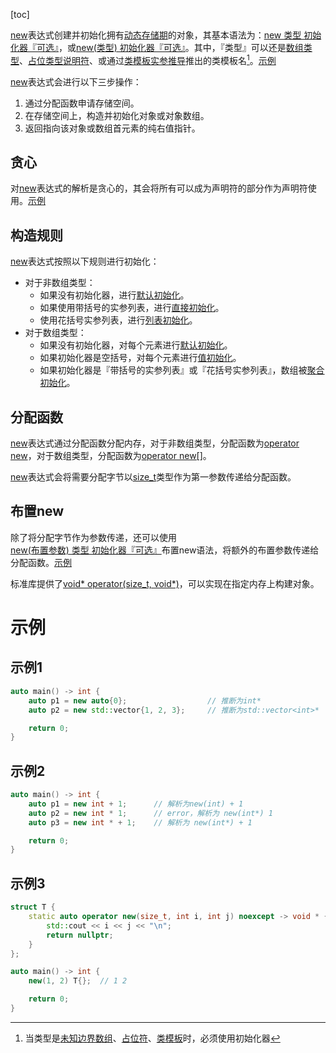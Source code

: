 [toc]

[new]()表达式创建并初始化拥有[动态存储期]()的对象，其基本语法为：[new 类型 初始化器『可选』]()，或[new(类型) 初始化器『可选』]()。其中，『类型』可以还是[数组类型]()、[占位类型说明符]()、或通过[类模板实参推导]()推出的类模板名[^1]。[示例](#示例1)

[new]()表达式会进行以下三步操作：

1. 通过分配函数申请存储空间。
2. 在存储空间上，构造并初始化对象或对象数组。
3. 返回指向该对象或数组首元素的纯右值指针。

## 贪心

对[new]()表达式的解析是贪心的，其会将所有可以成为声明符的部分作为声明符使用。[示例](#示例2)

## 构造规则

[new]()表达式按照以下规则进行初始化：

* 对于非数组类型：
  * 如果没有初始化器，进行[默认初始化]()。
  * 如果使用带括号的实参列表，进行[直接初始化]()。
  * 使用花括号实参列表，进行[列表初始化]()。
* 对于数组类型：
  * 如果没有初始化器，对每个元素进行[默认初始化]()。
  * 如果初始化器是空括号，对每个元素进行[值初始化]()。
  * 如果初始化器是『带括号的实参列表』或『花括号实参列表』，数组被[聚合初始化]()。

## 分配函数

[new]()表达式通过分配函数分配内存，对于非数组类型，分配函数为[operator new]()，对于数组类型，分配函数为[operator new[]]()。

[new]()表达式会将需要分配字节以[size_t]()类型作为第一参数传递给分配函数。

## 布置new

除了将分配字节作为参数传递，还可以使用[new(布置参数) 类型 初始化器『可选』]()布置new语法，将额外的布置参数传递给分配函数。[示例](#示例3)

标准库提供了[void* operator(size_t, void*)]()，可以实现在指定内存上构建对象。

# 示例

## 示例1

```cpp
auto main() -> int {
    auto p1 = new auto{0};                  // 推断为int*
    auto p2 = new std::vector{1, 2, 3};     // 推断为std::vector<int>*

    return 0;
}
```

## 示例2

```cpp
auto main() -> int {
    auto p1 = new int + 1;   	// 解析为new(int) + 1
    auto p2 = new int * 1;  	// error，解析为 new(int*) 1
    auto p3 = new int * + 1;    // 解析为 new(int*) + 1

    return 0;
}
```

## 示例3

```cpp
struct T {
    static auto operator new(size_t, int i, int j) noexcept -> void * {
        std::cout << i << j << "\n";
        return nullptr;
    }
};

auto main() -> int {
    new(1, 2) T{};  // 1 2

    return 0;
}
```



[^1]:当类型是[未知边界数组]()、[占位符]()、[类模板]()时，必须使用初始化器